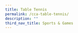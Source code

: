 ```yaml
---
title: Table Tennis
permalink: /cca-table-tennis/
description: ""
third_nav_title: Sports & Games
---
```

